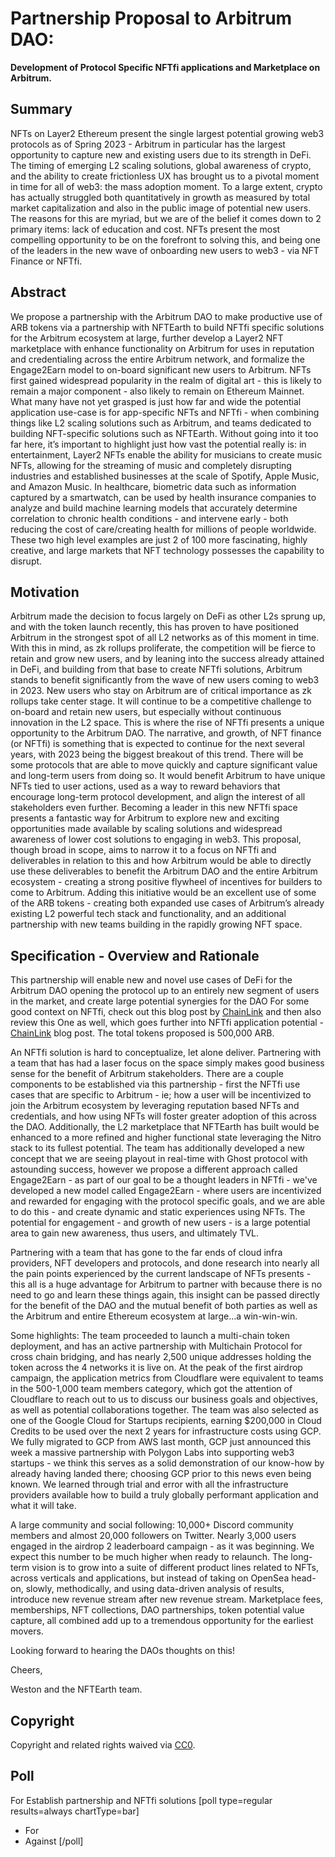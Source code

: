 
# Partnership Proposal to Arbitrum DAO: 

**Development of Protocol Specific NFTfi applications and Marketplace on Arbitrum.**

## Summary

NFTs on Layer2 Ethereum present the single largest potential growing web3 protocols as of Spring 2023 - Arbitrum in particular has the largest opportunity to capture new and existing users due to its strength in DeFi. The timing of emerging L2 scaling solutions, global awareness of crypto, and the ability to create frictionless UX has brought us to a pivotal moment in time for all of web3: the mass adoption moment. To a large extent, crypto has actually struggled both quantitatively in growth as measured by total market capitalization and also in the public image of potential new users. The reasons for this are myriad, but we are of the belief it comes down to 2 primary items: lack of education and cost. NFTs present the most compelling opportunity to be on the forefront to solving this, and being one of the leaders in the new wave of onboarding new users to web3 - via NFT Finance or NFTfi.

## Abstract

We propose a partnership with the Arbitrum DAO to make productive use of ARB tokens via a partnership with NFTEarth to build NFTfi specific solutions for the Arbitrum ecosystem at large, further develop a Layer2 NFT marketplace with enhance functionality on Arbitrum for uses in reputation and credentialing across the entire Arbitrum network, and formalize the Engage2Earn model to on-board significant new users to Arbitrum. NFTs first gained widespread popularity in the realm of digital art - this is likely to remain a major component - also likely to remain on Ethereum Mainnet. What many have not yet grasped is just how far and wide the potential application use-case is for app-specific NFTs and NFTfi - when combining things like L2 scaling solutions such as Arbitrum, and teams dedicated to building NFT-specific solutions such as NFTEarth. Without going into it too far here, it’s important to highlight just how vast the potential really is: in entertainment, Layer2 NFTs enable the ability for musicians to create music NFTs, allowing for the streaming of music and completely disrupting industries and established businesses at the scale of Spotify, Apple Music, and Amazon Music. In healthcare, biometric data such as information captured by a smartwatch, can be used by health insurance companies to analyze and build machine learning models that accurately determine correlation to chronic health conditions - and intervene early - both reducing the cost of care/creating health for millions of people worldwide. These two high level examples are just 2 of 100 more fascinating, highly creative, and large markets that NFT technology possesses the capability to disrupt. 

## Motivation

Arbitrum made the decision to focus largely on DeFi as other L2s sprung up, and with the token launch recently, this has proven to have positioned Arbitrum in the strongest spot of all L2 networks as of this moment in time. With this in mind, as zk rollups proliferate, the competition will be fierce to retain and grow new users, and by leaning into the success already attained in DeFi, and building from that base to create NFTfi solutions, Arbitrum stands to benefit significantly from the wave of new users coming to web3 in 2023. New users who stay on Arbitrum are of critical importance as zk rollups take center stage. It will continue to be a competitive challenge to on-board and retain new users, but especially without continuous innovation in the L2 space. This is where the rise of NFTfi presents a unique opportunity to the Arbitrum DAO. The narrative, and growth, of NFT finance (or NFTfi) is something that is expected to continue for the next several years, with 2023 being the biggest breakout of this trend. There will be some protocols that are able to move quickly and capture significant value and long-term users from doing so. It would benefit Arbitrum to have unique NFTs tied to user actions, used as a way to reward behaviors that encourage long-term protocol development, and align the interest of all stakeholders even further. Becoming a leader in this new NFTfi space presents a fantastic way for Arbitrum to explore new and exciting opportunities made available by scaling solutions and widespread awareness of lower cost solutions to engaging in web3. This proposal, though broad in scope, aims to narrow it to a focus on NFTfi and deliverables in relation to this and how Arbitrum would be able to directly use these deliverables to benefit the Arbitrum DAO and the entire Arbitrum ecosystem - creating a strong positive flywheel of incentives for builders to come to Arbitrum. Adding this initiative would be an excellent use of some of the ARB tokens - creating both expanded use cases of Arbitrum’s already existing L2 powerful tech stack and functionality, and an additional partnership with new teams building in the rapidly growing NFT space.

## Specification - Overview and Rationale

This partnership will enable new and novel use cases of DeFi for the Arbitrum DAO opening the protocol up to an entirely new segment of users in the market, and create large potential synergies for the DAO For some good context on NFTfi, check out this blog post by [ChainLink](https://blog.chain.link/nftfi/) and then also review this One as well, which goes further into NFTfi application potential - [ChainLink](https://blog.chain.link/nft-lending-renting-blockchain-games/) blog post. The total tokens proposed is 500,000 ARB.

An NFTfi solution is hard to conceptualize, let alone deliver. Partnering with a team that has had a laser focus on the space simply makes good business sense for the benefit of Arbitrum stakeholders. There are a couple components to be established via this partnership - first the NFTfi use cases that are specific to Arbitrum - ie; how a user will be incentivized to join the Arbitrum ecosystem by leveraging reputation based NFTs and credentials, and how using NFTs will foster greater adoption of this across the DAO. Additionally, the L2 marketplace that NFTEarth has built would be enhanced to a more refined and higher functional state leveraging the Nitro stack to its fullest potential. The team has additionally developed a new concept that we are seeing playout in real-time with Ghost protocol with astounding success, however we propose a different approach called Engage2Earn - as part of our goal to be a thought leaders in NFTfi - we've developed a new model called Engage2Earn - where users are incentivized and rewarded for engaging with the protocol specific goals, and we are able to do this - and create dynamic and static experiences using NFTs. The potential for engagement - and growth of new users - is a large potential area to gain new awareness, thus users, and ultimately TVL.

Partnering with a team that has gone to the far ends of cloud infra providers, NFT developers and protocols, and done research into nearly all the pain points experienced by the current landscape of NFTs presents - this all is a huge advantage for Arbitrum to partner with because there is no need to go and learn these things again, this insight can be passed directly for the benefit of the DAO and the mutual benefit of both parties as well as the Arbitrum and entire Ethereum ecosystem at large…a win-win-win.

Some highlights: The team proceeded to launch a multi-chain token deployment, and has an active partnership with Multichain Protocol for cross chain bridging, and has nearly 2,500 unique addresses holding the token across the 4 networks it is live on. At the peak of the first airdrop campaign, the application metrics from Cloudflare were equivalent to teams in the 500-1,000 team members category, which got the attention of Cloudflare to reach out to us to discuss our business goals and objectives, as well as potential collaborations together. The team was also selected as one of the Google Cloud for Startups recipients, earning $200,000 in Cloud Credits to be used over the next 2 years for infrastructure costs using GCP. We fully migrated to GCP from AWS last month, GCP just announced this week a massive partnership with Polygon Labs into supporting web3 startups - we think this serves as a solid demonstration of our know-how by already having landed there; choosing GCP prior to this news even being known. We learned through trial and error with all the infrastructure providers available how to build a truly globally performant application and what it will take.

A large community and social following: 10,000+ Discord community members and almost 20,000 followers on Twitter. Nearly 3,000 users engaged in the airdrop 2 leaderboard campaign - as it was beginning. We expect this number to be much higher when ready to relaunch. The long-term vision is to grow into a suite of different product lines related to NFTs, across verticals and applications, but instead of taking on OpenSea head-on, slowly, methodically, and using data-driven analysis of results, introduce new revenue stream after new revenue stream. Marketplace fees, memberships, NFT collections, DAO partnerships, token potential value capture, all combined add up to a tremendous opportunity for the earliest movers. 

Looking forward to hearing the DAOs thoughts on this! 

Cheers, 

Weston and the NFTEarth team.

## Copyright

Copyright and related rights waived via [CC0](https://creativecommons.org/publicdomain/zero/1.0/).

## Poll

For
Establish partnership and NFTfi solutions
[poll type=regular results=always chartType=bar]
* For
* Against
[/poll]
